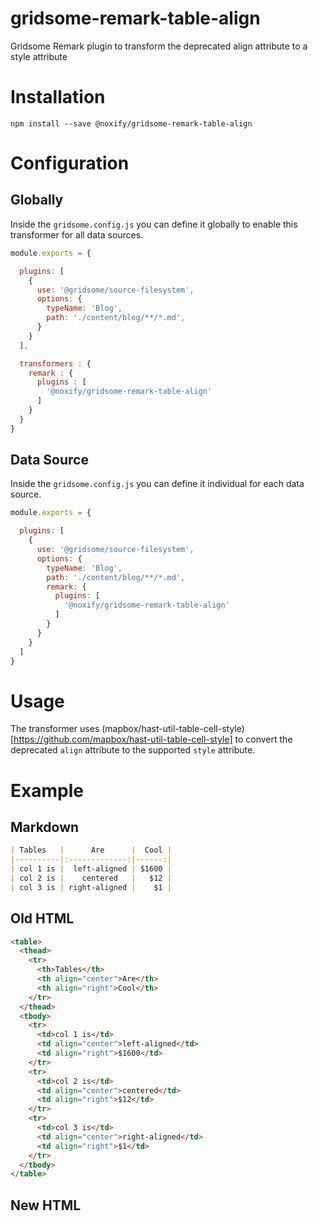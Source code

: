 # gridsome-remark-table-align
Gridsome Remark plugin to transform the deprecated align attribute to a style attribute


# Installation

```
npm install --save @noxify/gridsome-remark-table-align
```

# Configuration

## Globally

Inside the `gridsome.config.js` you can define it globally to enable this transformer for all data sources.

```js
module.exports = {

  plugins: [
    {
      use: '@gridsome/source-filesystem',
      options: {
        typeName: 'Blog',
        path: './content/blog/**/*.md',
      }
    }
  ],

  transformers : {
    remark : {
      plugins : [
        '@noxify/gridsome-remark-table-align'
      ]
    }
  }
}
```

## Data Source

Inside the `gridsome.config.js` you can define it individual for each data source.

```js
module.exports = {

  plugins: [
    {
      use: '@gridsome/source-filesystem',
      options: {
        typeName: 'Blog',
        path: './content/blog/**/*.md',
        remark: {
          plugins: [
            '@noxify/gridsome-remark-table-align'
          ]
        }
      }
    }
  ]
}
```

# Usage

The transformer uses (mapbox/hast-util-table-cell-style)[https://github.com/mapbox/hast-util-table-cell-style] to convert the deprecated `align` attribute to the supported `style` attribute.

# Example

## Markdown

```md
| Tables   |      Are      |  Cool |
|----------|:-------------:|------:|
| col 1 is |  left-aligned | $1600 |
| col 2 is |    centered   |   $12 |
| col 3 is | right-aligned |    $1 |
```

## Old HTML

```html
<table>
  <thead>
    <tr>
      <th>Tables</th>
      <th align="center">Are</th>
      <th align="right">Cool</th>
    </tr>
  </thead>
  <tbody>
    <tr>
      <td>col 1 is</td>
      <td align="center">left-aligned</td>
      <td align="right">$1600</td>
    </tr>
    <tr>
      <td>col 2 is</td>
      <td align="center">centered</td>
      <td align="right">$12</td>
    </tr>
    <tr>
      <td>col 3 is</td>
      <td align="center">right-aligned</td>
      <td align="right">$1</td>
    </tr>
  </tbody>
</table>
```

## New HTML

```html

```


